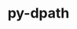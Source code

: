 ---
title: "py-dpath"
layout: cache
categories: [package, develop]
meta: {"versions": ["2.0.1"], "compilers": ["gcc@=7.3.1"], "oss": ["amzn2"], "platforms": ["linux"], "targets": ["aarch64", "neoverse_n1", "x86_64_v3"], "stacks": ["aws-isc", "aws-isc-aarch64", "root"], "num_specs": 15, "num_specs_by_stack": {"root": 15, "aws-isc-aarch64": 4, "aws-isc": 2}}
spec_details: [{"hash": "bus62wh6nbbzwbfftwumrnjpejetzhho", "compiler": "gcc@=7.3.1", "versions": ["2.0.1"], "os": "amzn2", "platform": "linux", "target": "aarch64", "variants": ["build_system=python_pip"], "stacks": ["root"], "size": "-", "tarball": "https://binaries.spack.io/develop/build_cache/linux-amzn2-aarch64/gcc-7.3.1/py-dpath-2.0.1/linux-amzn2-aarch64-gcc-7.3.1-py-dpath-2.0.1-bus62wh6nbbzwbfftwumrnjpejetzhho.spack"}, {"hash": "5jjutbw3mdpclsiw74xcyrzmzzzzfwgq", "compiler": "gcc@=7.3.1", "versions": ["2.0.1"], "os": "amzn2", "platform": "linux", "target": "aarch64", "variants": ["build_system=python_pip"], "stacks": ["root", "aws-isc-aarch64"], "size": "-", "tarball": "https://binaries.spack.io/develop/build_cache/linux-amzn2-aarch64/gcc-7.3.1/py-dpath-2.0.1/linux-amzn2-aarch64-gcc-7.3.1-py-dpath-2.0.1-5jjutbw3mdpclsiw74xcyrzmzzzzfwgq.spack"}, {"hash": "wyoo53omcliaew3d353xw7msuce7dcdd", "compiler": "gcc@=7.3.1", "versions": ["2.0.1"], "os": "amzn2", "platform": "linux", "target": "aarch64", "variants": ["build_system=python_pip"], "stacks": ["root"], "size": "-", "tarball": "https://binaries.spack.io/develop/build_cache/linux-amzn2-aarch64/gcc-7.3.1/py-dpath-2.0.1/linux-amzn2-aarch64-gcc-7.3.1-py-dpath-2.0.1-wyoo53omcliaew3d353xw7msuce7dcdd.spack"}, {"hash": "7sdokl2wpoco5hsa3ejyjruakviaikwr", "compiler": "gcc@=7.3.1", "versions": ["2.0.1"], "os": "amzn2", "platform": "linux", "target": "aarch64", "variants": ["build_system=python_pip"], "stacks": ["root", "aws-isc-aarch64"], "size": "-", "tarball": "https://binaries.spack.io/develop/build_cache/linux-amzn2-aarch64/gcc-7.3.1/py-dpath-2.0.1/linux-amzn2-aarch64-gcc-7.3.1-py-dpath-2.0.1-7sdokl2wpoco5hsa3ejyjruakviaikwr.spack"}, {"hash": "ylhy2hij7mlegu2kvfnqralbqnp36qok", "compiler": "gcc@=7.3.1", "versions": ["2.0.1"], "os": "amzn2", "platform": "linux", "target": "aarch64", "variants": ["build_system=python_pip"], "stacks": ["root"], "size": "-", "tarball": "https://binaries.spack.io/develop/build_cache/linux-amzn2-aarch64/gcc-7.3.1/py-dpath-2.0.1/linux-amzn2-aarch64-gcc-7.3.1-py-dpath-2.0.1-ylhy2hij7mlegu2kvfnqralbqnp36qok.spack"}, {"hash": "vpyvizzpceydxh4apquvqzkhejjvq4uf", "compiler": "gcc@=7.3.1", "versions": ["2.0.1"], "os": "amzn2", "platform": "linux", "target": "neoverse_n1", "variants": ["build_system=python_pip"], "stacks": ["root", "aws-isc-aarch64"], "size": "-", "tarball": "https://binaries.spack.io/develop/build_cache/linux-amzn2-neoverse_n1/gcc-7.3.1/py-dpath-2.0.1/linux-amzn2-neoverse_n1-gcc-7.3.1-py-dpath-2.0.1-vpyvizzpceydxh4apquvqzkhejjvq4uf.spack"}, {"hash": "h7rsryxsucug22rkjnn2cu3e4j3pvstr", "compiler": "gcc@=7.3.1", "versions": ["2.0.1"], "os": "amzn2", "platform": "linux", "target": "neoverse_n1", "variants": ["build_system=python_pip"], "stacks": ["root"], "size": "-", "tarball": "https://binaries.spack.io/develop/build_cache/linux-amzn2-neoverse_n1/gcc-7.3.1/py-dpath-2.0.1/linux-amzn2-neoverse_n1-gcc-7.3.1-py-dpath-2.0.1-h7rsryxsucug22rkjnn2cu3e4j3pvstr.spack"}, {"hash": "jwtkv44jl6qttjpluujvhkbf5xb5ia37", "compiler": "gcc@=7.3.1", "versions": ["2.0.1"], "os": "amzn2", "platform": "linux", "target": "neoverse_n1", "variants": ["build_system=python_pip"], "stacks": ["root", "aws-isc-aarch64"], "size": "-", "tarball": "https://binaries.spack.io/develop/build_cache/linux-amzn2-neoverse_n1/gcc-7.3.1/py-dpath-2.0.1/linux-amzn2-neoverse_n1-gcc-7.3.1-py-dpath-2.0.1-jwtkv44jl6qttjpluujvhkbf5xb5ia37.spack"}, {"hash": "fonbo6whiw757vpyg3y3du6bgjt47shk", "compiler": "gcc@=7.3.1", "versions": ["2.0.1"], "os": "amzn2", "platform": "linux", "target": "neoverse_n1", "variants": ["build_system=python_pip"], "stacks": ["root"], "size": "-", "tarball": "https://binaries.spack.io/develop/build_cache/linux-amzn2-neoverse_n1/gcc-7.3.1/py-dpath-2.0.1/linux-amzn2-neoverse_n1-gcc-7.3.1-py-dpath-2.0.1-fonbo6whiw757vpyg3y3du6bgjt47shk.spack"}, {"hash": "pmzlddbbdhiqwha32eyp4j2lqnptjtkq", "compiler": "gcc@=7.3.1", "versions": ["2.0.1"], "os": "amzn2", "platform": "linux", "target": "neoverse_n1", "variants": ["build_system=python_pip"], "stacks": ["root"], "size": "-", "tarball": "https://binaries.spack.io/develop/build_cache/linux-amzn2-neoverse_n1/gcc-7.3.1/py-dpath-2.0.1/linux-amzn2-neoverse_n1-gcc-7.3.1-py-dpath-2.0.1-pmzlddbbdhiqwha32eyp4j2lqnptjtkq.spack"}, {"hash": "22eiwbdauxqwvavmb7dazime2lfu3xub", "compiler": "gcc@=7.3.1", "versions": ["2.0.1"], "os": "amzn2", "platform": "linux", "target": "x86_64_v3", "variants": ["build_system=python_pip"], "stacks": ["root"], "size": "-", "tarball": "https://binaries.spack.io/develop/build_cache/linux-amzn2-x86_64_v3/gcc-7.3.1/py-dpath-2.0.1/linux-amzn2-x86_64_v3-gcc-7.3.1-py-dpath-2.0.1-22eiwbdauxqwvavmb7dazime2lfu3xub.spack"}, {"hash": "66hs2guxjtro3eepw37o5lcbrzbsmyaz", "compiler": "gcc@=7.3.1", "versions": ["2.0.1"], "os": "amzn2", "platform": "linux", "target": "x86_64_v3", "variants": ["build_system=python_pip"], "stacks": ["root", "aws-isc"], "size": "-", "tarball": "https://binaries.spack.io/develop/build_cache/linux-amzn2-x86_64_v3/gcc-7.3.1/py-dpath-2.0.1/linux-amzn2-x86_64_v3-gcc-7.3.1-py-dpath-2.0.1-66hs2guxjtro3eepw37o5lcbrzbsmyaz.spack"}, {"hash": "6mg7fl2qubwurwf3j63bx3uzonuplhal", "compiler": "gcc@=7.3.1", "versions": ["2.0.1"], "os": "amzn2", "platform": "linux", "target": "x86_64_v3", "variants": ["build_system=python_pip"], "stacks": ["root", "aws-isc"], "size": "-", "tarball": "https://binaries.spack.io/develop/build_cache/linux-amzn2-x86_64_v3/gcc-7.3.1/py-dpath-2.0.1/linux-amzn2-x86_64_v3-gcc-7.3.1-py-dpath-2.0.1-6mg7fl2qubwurwf3j63bx3uzonuplhal.spack"}, {"hash": "2vtz2h3tosk3qbc5haxw4w767hu5utav", "compiler": "gcc@=7.3.1", "versions": ["2.0.1"], "os": "amzn2", "platform": "linux", "target": "x86_64_v3", "variants": ["build_system=python_pip"], "stacks": ["root"], "size": "-", "tarball": "https://binaries.spack.io/develop/build_cache/linux-amzn2-x86_64_v3/gcc-7.3.1/py-dpath-2.0.1/linux-amzn2-x86_64_v3-gcc-7.3.1-py-dpath-2.0.1-2vtz2h3tosk3qbc5haxw4w767hu5utav.spack"}, {"hash": "jppw7byoyaikqyl7tzstq4lq4ko2uaps", "compiler": "gcc@=7.3.1", "versions": ["2.0.1"], "os": "amzn2", "platform": "linux", "target": "x86_64_v3", "variants": ["build_system=python_pip"], "stacks": ["root"], "size": "-", "tarball": "https://binaries.spack.io/develop/build_cache/linux-amzn2-x86_64_v3/gcc-7.3.1/py-dpath-2.0.1/linux-amzn2-x86_64_v3-gcc-7.3.1-py-dpath-2.0.1-jppw7byoyaikqyl7tzstq4lq4ko2uaps.spack"}]
---